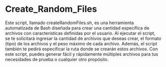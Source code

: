 # Create_Random_Files
 Este script, llamado createRandomFiles.sh, es una herramienta automatizada de Bash diseñada para crear una cantidad específica de archivos con características definidas por el usuario. Al ejecutar el script, se te solicitará ingresar la cantidad de archivos que deseas crear, el formato (tipo) de los archivos y el peso máximo de cada archivo. Además, el script también te pedirá especificar la ruta donde se crearán estos archivos. Con este script, puedes generar fácil y rápidamente múltiples archivos para tus necesidades de prueba o cualquier otro propósito.
